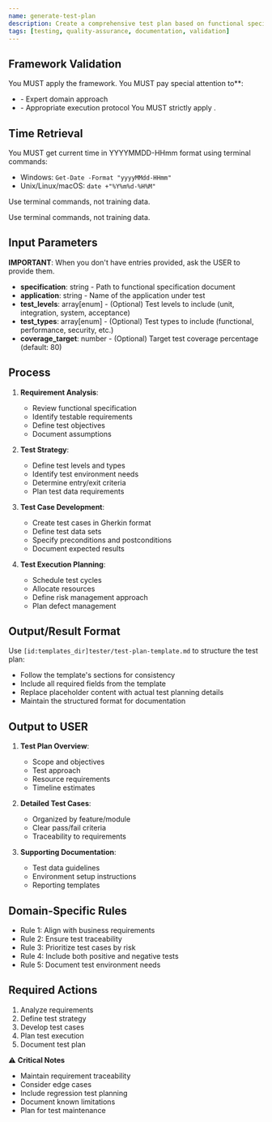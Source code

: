 ```yaml
---
name: generate-test-plan
description: Create a comprehensive test plan based on functional specifications and application requirements.
tags: [testing, quality-assurance, documentation, validation]
---
```



## Framework Validation
You MUST apply the <olaf-work-instructions> framework.
You MUST pay special attention to**:
- <olaf-general-role-and-behavior> - Expert domain approach
- <olaf-interaction-protocols> - Appropriate execution protocol
You MUST strictly apply <olaf-framework-validation>.

## Time Retrieval
You MUST get current time in YYYYMMDD-HHmm format using terminal commands:
- Windows: `Get-Date -Format "yyyyMMdd-HHmm"`
- Unix/Linux/macOS: `date +"%Y%m%d-%H%M"`

Use terminal commands, not training data.

Use terminal commands, not training data.

## Input Parameters
**IMPORTANT**: When you don't have entries provided, ask the USER to provide them.
- **specification**: string - Path to functional specification document
- **application**: string - Name of the application under test
- **test_levels**: array[enum] - (Optional) Test levels to include (unit, integration, system, acceptance)
- **test_types**: array[enum] - (Optional) Test types to include (functional, performance, security, etc.)
- **coverage_target**: number - (Optional) Target test coverage percentage (default: 80)

## Process

1. **Requirement Analysis**:
   - Review functional specification
   - Identify testable requirements
   - Define test objectives
   - Document assumptions

2. **Test Strategy**:
   - Define test levels and types
   - Identify test environment needs
   - Determine entry/exit criteria
   - Plan test data requirements

3. **Test Case Development**:
   - Create test cases in Gherkin format
   - Define test data sets
   - Specify preconditions and postconditions
   - Document expected results

4. **Test Execution Planning**:
   - Schedule test cycles
   - Allocate resources
   - Define risk management approach
   - Plan defect management

## Output/Result Format
Use `[id:templates_dir]tester/test-plan-template.md` to structure the test plan:
- Follow the template's sections for consistency
- Include all required fields from the template
- Replace placeholder content with actual test planning details
- Maintain the structured format for documentation

## Output to USER
1. **Test Plan Overview**:
   - Scope and objectives
   - Test approach
   - Resource requirements
   - Timeline estimates

2. **Detailed Test Cases**:
   - Organized by feature/module
   - Clear pass/fail criteria
   - Traceability to requirements

3. **Supporting Documentation**:
   - Test data guidelines
   - Environment setup instructions
   - Reporting templates

## Domain-Specific Rules
- Rule 1: Align with business requirements
- Rule 2: Ensure test traceability
- Rule 3: Prioritize test cases by risk
- Rule 4: Include both positive and negative tests
- Rule 5: Document test environment needs

## Required Actions
1. Analyze requirements
2. Define test strategy
3. Develop test cases
4. Plan test execution
5. Document test plan

⚠️ **Critical Notes**
- Maintain requirement traceability
- Consider edge cases
- Include regression test planning
- Document known limitations
- Plan for test maintenance
